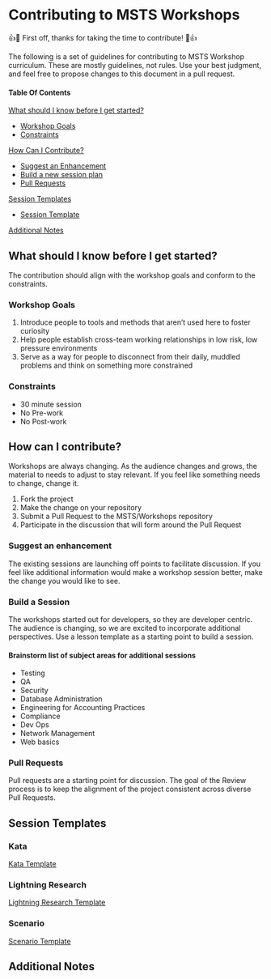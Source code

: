 # Contributing to MSTS Workshops

:+1::tada: First off, thanks for taking the time to contribute! :tada::+1:

The following is a set of guidelines for contributing to MSTS Workshop curriculum. These are mostly guidelines, not rules. Use your best judgment, and feel free to propose changes to this document in a pull request.

#### Table Of Contents

[What should I know before I get started?](#what-should-i-know-before-i-get-started)
  * [Workshop Goals](#goals)
  * [Constraints](#constraints)

[How Can I Contribute?](#how-can-i-contribute)
  * [Suggest an Enhancement](#suggest-an-enhancement)
  * [Build a new session plan](#build-a-plan)
  * [Pull Requests](#pull-requests)

[Session Templates](#session-templates)
  * [Session Template](#session-template)

[Additional Notes](#additional-notes)

## What should I know before I get started?

The contribution should align with the workshop goals and conform to the constraints.

### Workshop Goals
1. Introduce people to tools and methods that aren’t used here to foster curiosity
1. Help people establish cross-team working relationships in low risk, low pressure environments
1. Serve as a way for people to disconnect from their daily, muddled problems and think on something more constrained


### Constraints
* 30 minute session
* No Pre-work
* No Post-work

## How can I contribute?
Workshops are always changing. As the audience changes and grows, the material to needs to adjust to stay relevant. If you feel like something needs to change, change it.

1. Fork the project
1. Make the change on your repository
1. Submit a Pull Request to the MSTS/Workshops repository
1. Participate in the discussion that will form around the Pull Request

### Suggest an enhancement
The existing sessions are launching off points to facilitate discussion. If you feel like additional information would make a workshop session better, make the change you would like to see.

### Build a Session
The workshops started out for developers, so they are developer centric. The audience is changing, so we are excited to incorporate additional perspectives. Use a lesson template as a starting point to build a session.

#### Brainstorm list of subject areas for additional sessions
* Testing
* QA
* Security
* Database Administration
* Engineering for Accounting Practices
* Compliance
* Dev Ops
* Network Management
* Web basics

### Pull Requests
Pull requests are a starting point for discussion. The goal of the Review process is to keep the alignment of the project consistent across diverse Pull Requests.

## Session Templates

### Kata
[Kata Template](templates/kata.md)

### Lightning Research
[Lightning Research Template](templates/lightning-research.md)

### Scenario
[Scenario Template](templates/scenario.md)


## Additional Notes
